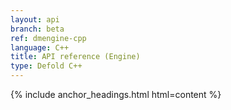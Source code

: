 ```yaml
---
layout: api
branch: beta
ref: dmengine-cpp
language: C++
title: API reference (Engine)
type: Defold C++
---
```

{% include anchor_headings.html html=content %}